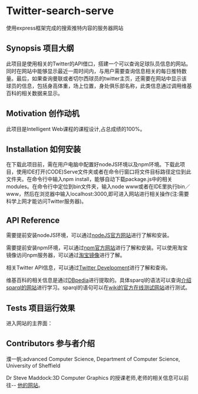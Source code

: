 # Twitter-search-serve
使用express框架完成的搜索推特内容的服务器网站
## Synopsis 项目大纲
此项目是使用相关的Twitter的API借口，搭建一个可以查询足球队员信息的网站。同时在网站中能够显示最近一周时间内，与用户需要查询信息相关的每日推特数量。最后，如果查询曼联或者切尔西球员的twitter主页，还需要在网站中显示该球员的信息，包括身高体重，场上位置，身处俱乐部名称，此类信息通过调用维基百科的相关数据来显示。
## Motivation 创作动机
此项目是Intelligent Web课程的课程设计,占总成绩的100%。
## Installation 如何安装
在下载此项目前，需在用户电脑中配置好nodeJS环境以及npm环境。下载此项目，使用IDE打开(CODE)Serve文件夹或者在命令行窗口将文件目标路径定位到此文件夹。在命令行中输入npm install，能够自动下载package.js中的相关modules。在命令行中定位到bin文件夹，输入node www或者在IDE里执行bin／www，然后在浏览器中输入localhost:3000,即可进入网站进行相关操作(注:需要科学上网才能访问Twitter服务器)。
## API Reference
需要提前安装nodeJS环境，可以通过[nodeJS官方网站](http://nodejs.cn/)进行了解和安装。

需要提前安装npm环境，可以通过[npm官方网站](https://www.npmjs.com/)进行了解和安装。可以使用淘宝镜像访问npm服务器，可以通过[淘宝镜像](http://npm.taobao.org/)进行了解。

相关Twitter API信息，可以通过[Twitter Develpoment](dev.twitter.com/)进行了解和查询。

维基百科的相关信息是通过[DBpedia](http://wiki.dbpedia.org/)进行提取的。具体sparql的语法可以查询[介绍sparql的网站](http://www.xjtushilei.com/2012/11/04/sparql%E5%AD%A6%E4%B9%A0sparql%E7%A4%BA%E4%BE%8B-dbpedia%E5%9C%A8%E7%BA%BF%E9%AA%8C%E8%AF%81/)进行学习。sparql的语句可以在[wiki的官方在线测试网站](http://dbpedia.org/sparql)进行测试。
## Tests 项目运行效果
进入网站的主界面：

## Contributors 参与者介绍
濮一帆:advanced Computer Science, Department of Computer Science, University of Sheffield

Dr Steve Maddock:3D Computer Graphics 的授课老师,老师的相关信息可以前往-- [他的网站](http://staffwww.dcs.shef.ac.uk/people/S.Maddock/index.shtml)。
